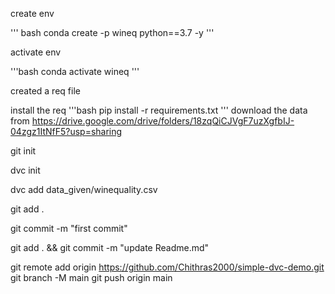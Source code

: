 create env

''' bash
conda create -p wineq python==3.7 -y
'''

activate env

'''bash
conda activate wineq
'''

created a req file

install the req
'''bash
pip install -r requirements.txt
'''
download the data from
https://drive.google.com/drive/folders/18zqQiCJVgF7uzXgfbIJ-04zgz1ItNfF5?usp=sharing

git init

dvc init

dvc add data_given/winequality.csv

git add .

git commit -m "first commit"

git add . && git commit -m "update Readme.md"

git remote add origin https://github.com/Chithras2000/simple-dvc-demo.git
git branch -M main
git push origin main